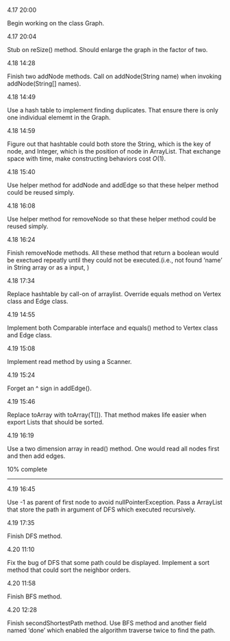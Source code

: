 4.17 20:00

Begin working on the class Graph. 

4.17 20:04

Stub on reSize() method. Should enlarge the graph in the factor of two. 

4.18 14:28

Finish two addNode methods. Call on addNode(String name) when invoking addNode(String[] names). 

4.18 14:49

Use a hash table to implement finding duplicates. That ensure there is only one individual elememt in the Graph. 

4.18 14:59

Figure out that hashtable could both store the String, which is the key of node, and Integer, which is the position of node in ArrayList. That exchange space with time, make constructing behaviors cost $O(1)$. 

4.18 15:40

Use helper method for addNode and addEdge so that these helper method could be reused simply. 

4.18 16:08

Use helper method for removeNode so that these helper method could be reused simply. 

4.18 16:24

Finish removeNode methods. All these method that return a boolean would be exectued repeatly until they could not be executed.(i.e., not found ‘name’ in String array or as a input, )

4.18 17:34

Replace hashtable by call-on of arraylist. Override equals method on Vertex class and Edge class. 

4.19 14:55

Implement both Comparable interface and equals() method to Vertex class and Edge class.

4.19 15:08

Implement read method by using a Scanner. 

4.19 15:24

Forget an ^ sign in addEdge(). 

4.19 15:46

Replace toArray with toArray(T[]). That method makes life easier when export Lists that should be sorted. 

4.19 16:19

Use a two dimension array in read() method. One would read all nodes first and then add edges. 

10% complete

<hr>

4.19 16:45

Use -1 as parent of first node to avoid nullPointerException. Pass a ArrayList<String> that store the path in argument of DFS which executed recursively. 

4.19 17:35

Finish DFS method. 

4.20 11:10

Fix the bug of DFS that some path could be displayed. Implement a sort method that could sort the neighbor orders. 

4.20 11:58

Finish BFS method. 

4.20 12:28

Finish secondShortestPath method. Use BFS method and another field named ‘done’ which enabled the algorithm traverse twice to find the path. 

